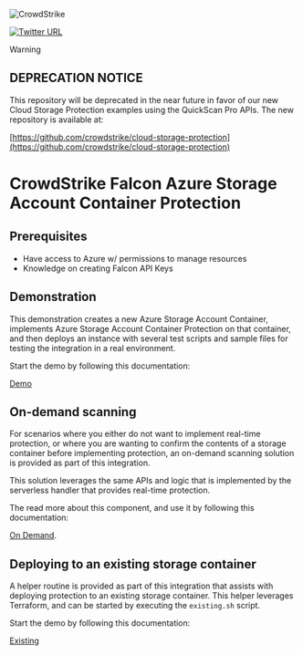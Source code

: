 ![CrowdStrike](https://raw.github.com/CrowdStrike/Cloud-AWS/main/docs/img/cs-logo.png)

[![Twitter URL](https://img.shields.io/twitter/url?label=Follow%20%40CrowdStrike&style=social&url=https%3A%2F%2Ftwitter.com%2FCrowdStrike)](https://twitter.com/CrowdStrike)

> [!WARNING]
> ## DEPRECATION NOTICE
>
> This repository will be deprecated in the near future in favor of our new Cloud Storage Protection examples using the QuickScan Pro APIs. The new repository is available at:
>
> [https://github.com/crowdstrike/cloud-storage-protection](https://github.com/crowdstrike/cloud-storage-protection)

# CrowdStrike Falcon Azure Storage Account Container Protection

## Prerequisites
+ Have access to Azure w/ permissions to manage resources
+ Knowledge on creating Falcon API Keys

## Demonstration
This demonstration creates a new Azure Storage Account Container, implements Azure Storage Account Container Protection on that container, and then deploys an instance with several test scripts and sample files for testing the integration in a real environment.

Start the demo by following this documentation:

[Demo](demo)

## On-demand scanning
For scenarios where you either do not want to implement real-time protection, or where you are wanting to confirm the contents of a storage container before implementing protection, an on-demand scanning solution is provided as part of this integration.

This solution leverages the same APIs and logic that is implemented by the serverless handler that provides real-time protection.

The read more about this component, and use it by following this documentation:

[On Demand](on-demand).


## Deploying to an existing storage container
A helper routine is provided as part of this integration that assists with deploying protection to an existing storage container. This helper leverages Terraform, and can be started by executing the `existing.sh` script.

Start the demo by following this documentation:

[Existing](existing)
